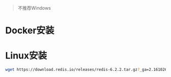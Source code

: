 

> 不推荐Windows

# Docker安装





# Linux安装

```sh
wget https://download.redis.io/releases/redis-6.2.2.tar.gz?_ga=2.161026046.250988556.1619501302-989866914.1619501302
```

